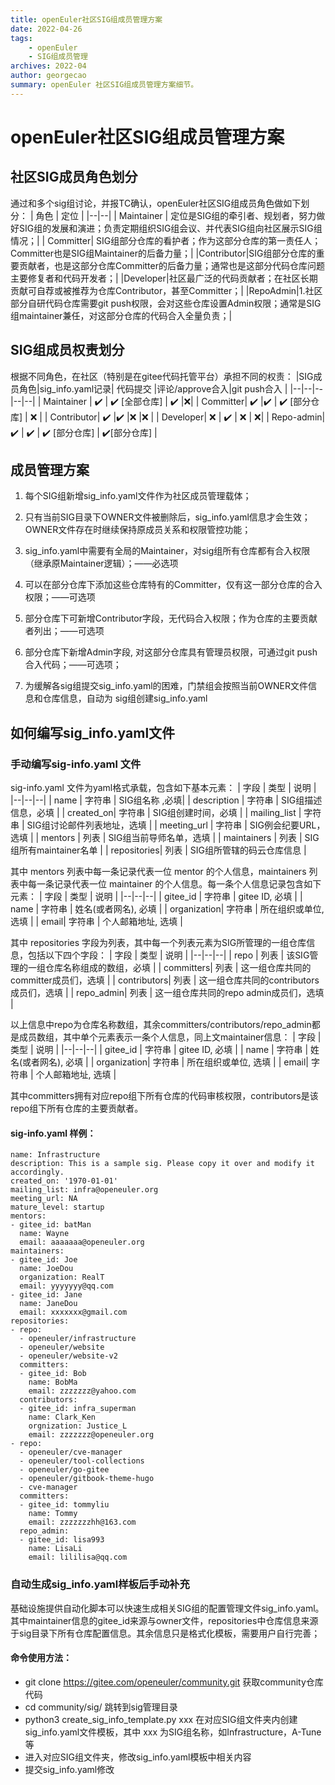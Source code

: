 ```yaml
---
title: openEuler社区SIG组成员管理方案
date: 2022-04-26
tags:
    - openEuler
    - SIG组成员管理
archives: 2022-04
author: georgecao
summary: openEuler 社区SIG组成员管理方案细节。
---
```


# openEuler社区SIG组成员管理方案
## 社区SIG成员角色划分
通过和多个sig组讨论，并报TC确认，openEuler社区SIG组成员角色做如下划分：
| 角色 | 定位 |
|--|--|
| Maintainer | 定位是SIG组的牵引者、规划者，努力做好SIG组的发展和演进；负责定期组织SIG组会议、并代表SIG组向社区展示SIG组情况；|
| Committer| SIG组部分仓库的看护者；作为这部分仓库的第一责任人；	Committer也是SIG组Maintainer的后备力量；|
|Contributor|SIG组部分仓库的重要贡献者，也是这部分仓库Committer的后备力量；通常也是这部分代码仓库问题主要修复者和代码开发者；|
|Developer|社区最广泛的代码贡献者；在社区长期贡献可自荐或被推荐为仓库Contributor，甚至Committer；|
|RepoAdmin|1.社区部分自研代码仓库需要git push权限，会对这些仓库设置Admin权限；通常是SIG组maintainer兼任，对这部分仓库的代码合入全量负责；|

## SIG组成员权责划分
根据不同角色，在社区（特别是在gitee代码托管平台）承担不同的权责：
|SIG成员角色|sig_info.yaml记录| 代码提交 |评论/approve合入|git push合入 |
|--|--|--|--|--|
| Maintainer | ✔️ | ✔️ [全部仓库] | ✔️ |❌|
| Committer| ✔️ |✔️  | ✔️ [部分仓库] | ❌ |
| Contributor| ✔️ |✔️ |❌ |❌  |
| Developer| ❌ | ✔️ | ❌ |  ❌|
| Repo-admin| ✔️ | ✔️ | ✔️ [部分仓库] | ✔️[部分仓库]  |

## 成员管理方案

 1. 每个SIG组新增sig_info.yaml文件作为社区成员管理载体；
    
 2. 只有当前SIG目录下OWNER文件被删除后，sig_info.yaml信息才会生效；OWNER文件存在时继续保持原成员关系和权限管控功能；
 3. sig_info.yaml中需要有全局的Maintainer，对sig组所有仓库都有合入权限（继承原Maintainer逻辑）；——必选项
 4. 可以在部分仓库下添加这些仓库特有的Committer，仅有这一部分仓库的合入权限；——可选项
 5. 部分仓库下可新增Contributor字段，无代码合入权限；作为仓库的主要贡献者列出；——可选项
 6. 部分仓库下新增Admin字段, 对这部分仓库具有管理员权限，可通过git push合入代码；——可选项；
 7. 为缓解各sig组提交sig_info.yaml的困难，门禁组会按照当前OWNER文件信息和仓库信息，自动为  sig组创建sig_info.yaml


## 如何编写sig_info.yaml文件
###  手动编写sig-info.yaml 文件

sig-info.yaml 文件为yaml格式承载，包含如下基本元素：
| 字段 | 类型 | 说明 |
|--|--|--|
| name | 字符串 | SIG组名称 ,必填|
| description | 字符串 | SIG组描述信息，必填 |
| created_on| 字符串 | SIG组创建时间，必填 |
| mailing_list | 字符串 | SIG组讨论邮件列表地址，选填 |
| meeting_url | 字符串 | SIG例会纪要URL，选填 |
| mentors | 列表 | SIG组当前导师名单，选填 |
| maintainers | 列表 | SIG组所有maintainer名单 |
| repositories| 列表 | SIG组所管辖的码云仓库信息 |

其中 mentors 列表中每一条记录代表一位 mentor 的个人信息，maintainers 列表中每一条记录代表一位 maintainer 的个人信息。每一条个人信息记录包含如下元素：
| 字段 | 类型 | 说明 |
|--|--|--|
| gitee_id | 字符串 | gitee ID, 必填 |
| name | 字符串 | 姓名(或者网名), 必填 |
| organization| 字符串 | 所在组织或单位, 选填 |
| email| 字符串 | 个人邮箱地址, 选填 |

其中 repositories 字段为列表，其中每一个列表元素为SIG所管理的一组仓库信息，包括以下四个字段：
| 字段 | 类型 |  说明 |
|--|--|--|
| repo | 列表 | 该SIG管理的一组仓库名称组成的数组，必填 |
| committers| 列表 | 这一组仓库共同的committer成员们，选填 |
| contributors| 列表 | 这一组仓库共同的contributors成员们，选填  |
| repo_admin| 列表 | 这一组仓库共同的repo admin成员们，选填  |

以上信息中repo为仓库名称数组，其余committers/contributors/repo_admin都是成员数组，其中单个元素表示一条个人信息，同上文maintainer信息：
| 字段 | 类型 | 说明 |
|--|--|--|
| gitee_id | 字符串 | gitee ID, 必填 |
| name | 字符串 | 姓名(或者网名), 必填 |
| organization| 字符串 | 所在组织或单位, 选填 |
| email| 字符串 | 个人邮箱地址, 选填 |

其中committers拥有对应repo组下所有仓库的代码审核权限，contributors是该repo组下所有仓库的主要贡献者。

#### sig-info.yaml 样例：
```
name: Infrastructure
description: This is a sample sig. Please copy it over and modify it accordingly.
created_on: '1970-01-01'
mailing_list: infra@openeuler.org
meeting_url: NA
mature_level: startup
mentors:
- gitee_id: batMan
  name: Wayne
  email: aaaaaaa@openeuler.org
maintainers:
- gitee_id: Joe
  name: JoeDou
  organization: RealT
  email: yyyyyyy@qq.com
- gitee_id: Jane
  name: JaneDou
  email: xxxxxxx@gmail.com
repositories:
- repo: 
  - openeuler/infrastructure
  - openeuler/website
  - openeuler/website-v2
  committers:
  - gitee_id: Bob
    name: BobMa
    email: zzzzzzz@yahoo.com
  contributors:
  - gitee_id: infra_superman
    name: Clark_Ken
    orgnization: Justice_L
    email: zzzzzzz@openeuler.org
- repo: 
  - openeuler/cve-manager
  - openeuler/tool-collections
  - openeuler/go-gitee
  - openeuler/gitbook-theme-hugo
  - cve-manager
  committers:
  - gitee_id: tommyliu
    name: Tommy
    email: zzzzzzzhh@163.com
  repo_admin:
  - gitee_id: lisa993
    name: LisaLi
    email: lililisa@qq.com
```
### 自动生成sig_info.yaml样板后手动补充
基础设施提供自动化脚本可以快速生成相关SIG组的配置管理文件sig_info.yaml。
其中maintainer信息的gitee_id来源与owner文件，repositories中仓库信息来源于sig目录下所有仓库配置信息。其余信息只是格式化模板，需要用户自行完善；
#### 命令使用方法：
 - git clone https://gitee.com/openeuler/community.git  获取community仓库代码
 - cd community/sig/ 跳转到sig管理目录
 - python3 create_sig_info_template.py xxx  在对应SIG组文件夹内创建sig_info.yaml文件模板，其中 xxx 为SIG组名称，如Infrastructure，A-Tune等
 - 进入对应SIG组文件夹，修改sig_info.yaml模板中相关内容
 - 提交sig_info.yaml修改
